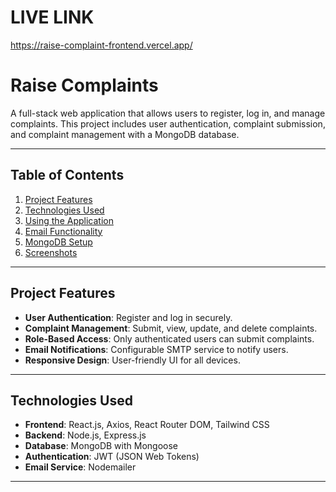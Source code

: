 # LIVE LINK
https://raise-complaint-frontend.vercel.app/ 

# Raise Complaints 

A full-stack web application that allows users to register, log in, and manage complaints. This project includes user authentication, complaint submission, and complaint management with a MongoDB database.

---

## Table of Contents
1. [Project Features](#project-features)
2. [Technologies Used](#technologies-used)
4. [Using the Application](#using-the-application)
5. [Email Functionality](#email-functionality)
6. [MongoDB Setup](#mongodb-setup)
7. [Screenshots](#screenshots)

---

## Project Features

- **User Authentication**: Register and log in securely.
- **Complaint Management**: Submit, view, update, and delete complaints.
- **Role-Based Access**: Only authenticated users can submit complaints.
- **Email Notifications**: Configurable SMTP service to notify users.
- **Responsive Design**: User-friendly UI for all devices.

---

## Technologies Used

- **Frontend**: React.js, Axios, React Router DOM, Tailwind CSS
- **Backend**: Node.js, Express.js
- **Database**: MongoDB with Mongoose
- **Authentication**: JWT (JSON Web Tokens)
- **Email Service**: Nodemailer

---





